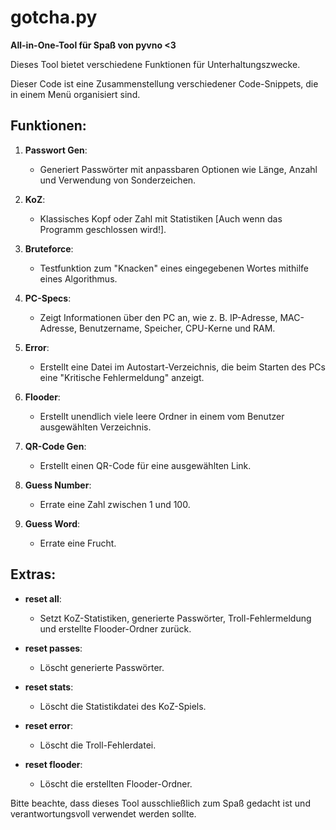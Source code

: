 # gotcha.py

**All-in-One-Tool für Spaß von pyvno <3**

Dieses Tool bietet verschiedene Funktionen für Unterhaltungszwecke.

Dieser Code ist eine Zusammenstellung verschiedener Code-Snippets, die in einem Menü organisiert sind.

## Funktionen:

1. **Passwort Gen**:
   - Generiert Passwörter mit anpassbaren Optionen wie Länge, Anzahl und Verwendung von Sonderzeichen.

2. **KoZ**:
   - Klassisches Kopf oder Zahl mit Statistiken [Auch wenn das Programm geschlossen wird!].

3. **Bruteforce**:
   - Testfunktion zum "Knacken" eines eingegebenen Wortes mithilfe eines Algorithmus.

4. **PC-Specs**:
   - Zeigt Informationen über den PC an, wie z. B. IP-Adresse, MAC-Adresse, Benutzername, Speicher, CPU-Kerne und RAM.

5. **Error**:
   - Erstellt eine Datei im Autostart-Verzeichnis, die beim Starten des PCs eine "Kritische Fehlermeldung" anzeigt.

6. **Flooder**:
   - Erstellt unendlich viele leere Ordner in einem vom Benutzer ausgewählten Verzeichnis.

7. **QR-Code Gen**:
   - Erstellt einen QR-Code für eine ausgewählten Link.

8. **Guess Number**:
   - Errate eine Zahl zwischen 1 und 100.

9. **Guess Word**:
   - Errate eine Frucht.

## Extras:

- **reset all**:
  - Setzt KoZ-Statistiken, generierte Passwörter, Troll-Fehlermeldung und erstellte Flooder-Ordner zurück.

- **reset passes**:
  - Löscht generierte Passwörter.

- **reset stats**:
  - Löscht die Statistikdatei des KoZ-Spiels.

- **reset error**:
  - Löscht die Troll-Fehlerdatei.

- **reset flooder**:
  - Löscht die erstellten Flooder-Ordner.

Bitte beachte, dass dieses Tool ausschließlich zum Spaß gedacht ist und verantwortungsvoll verwendet werden sollte.
